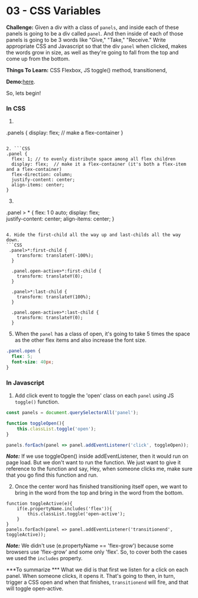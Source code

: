 # 03 - CSS Variables

**Challenge:** Given a div with a class of `panels`, and inside each of these panels is going to be a div called `panel`. And then inside of each of those panels is going to be 3 words like "Give," "Take," "Receive." 
Write appropriate CSS and Javascript so that the div `panel` when clicked, makes the words grow in size, as well as they're going to fall from the top and come up from the bottom.

**Things To Learn:** CSS Flexbox, JS toggle() method, transitionend,

**Demo:**[here](https://tjgillweb.github.io/JavaScript30/05%20-%20Flex%20Panel%20Gallery/).

So, lets begin!

### In CSS

1. ```CSS
  .panels {
    display: flex; // make a flex-container
  }
  ```
  
2. ```CSS
  .panel {
    flex: 1; // to evenly distribute space among all flex children
    display: flex;  // make it a flex-container (it's both a flex-item and a flex-container)
    flex-direction: column;
    justify-content: center;
    align-items: center;
  }
  ```
  
3.  ```CSS
  .panel > * {
    flex: 1 0 auto; 
    display: flex;  
    justify-content: center;
    align-items: center;
  }
  ```
  
 4. Hide the first-child all the way up and last-childs all the way down.
 ```CSS
   .panel>*:first-child {
      transform: translateY(-100%);
    }

    .panel.open-active>*:first-child {
      transform: translateY(0);
    }

    .panel>*:last-child {
      transform: translateY(100%);
    }

    .panel.open-active>*:last-child {
      transform: translateY(0);
    }
 ```
 
 5. When the `panel` has a class of open, it's going to take 5 times the space as the other flex items and also increase the font size.
  ```CSS
  .panel.open {
    flex: 5;
    font-size: 40px;
  }
  ```
  
  ### In Javascript
  
1. Add click event to toggle the 'open' class on each `panel` using JS `toggle()` function.
```Javascript
const panels = document.querySelectorAll('panel');

function toggleOpen(){
    this.classList.toggle('open');
}

panels.forEach(panel => panel.addEventListener('click', toggleOpen));
```
***Note:*** If we use toggleOpen() inside addEventListener, then it would run on page load. But we don't want to run the function. We just want to give it reference to the function and say, Hey, when someone clicks me, make sure that you go find this function and run.

2. Once the center word has finished transitioning itself open, we want to bring in the word from the top and bring in the word from the bottom.

```
function toggleActive(e){
    if(e.propertyName.includes('flex')){
        this.classList.toggle('open-active');
    }
}
panels.forEach(panel => panel.addEventListener('transitionend', toggleActive));
```
***Note:*** We didn't use (e.propertyName == 'flex-grow') because some browsers use 'flex-grow' and some only 'flex'. So, to cover both the cases we used the  `includes` property.

***To summarize *** What we did is that first we listen for a click on each panel. When someone clicks, it opens it. That's going to then, in turn, trigger a CSS open and when that finishes, `transitionend` will fire, and that will toggle open-active.

